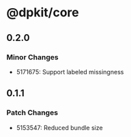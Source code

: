 # @dpkit/core

## 0.2.0

### Minor Changes

- 5171675: Support labeled missingness

## 0.1.1

### Patch Changes

- 5153547: Reduced bundle size

